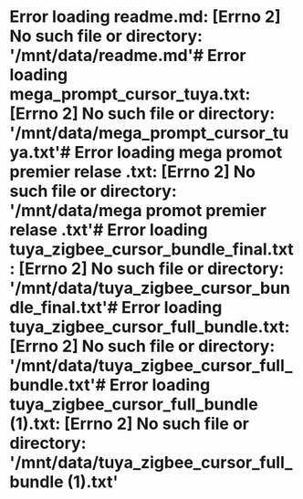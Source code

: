 # Error loading readme.md: [Errno 2] No such file or directory: '/mnt/data/readme.md'# Error loading mega_prompt_cursor_tuya.txt: [Errno 2] No such file or directory: '/mnt/data/mega_prompt_cursor_tuya.txt'# Error loading mega promot premier relase .txt: [Errno 2] No such file or directory: '/mnt/data/mega promot premier relase .txt'# Error loading tuya_zigbee_cursor_bundle_final.txt: [Errno 2] No such file or directory: '/mnt/data/tuya_zigbee_cursor_bundle_final.txt'# Error loading tuya_zigbee_cursor_full_bundle.txt: [Errno 2] No such file or directory: '/mnt/data/tuya_zigbee_cursor_full_bundle.txt'# Error loading tuya_zigbee_cursor_full_bundle (1).txt: [Errno 2] No such file or directory: '/mnt/data/tuya_zigbee_cursor_full_bundle (1).txt'